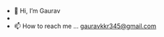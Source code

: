 - 👋 Hi, I’m Gaurav
- <br>
- 📫 How to reach me ... gauravkkr345@gmail.com 

<!---
AlphaGaurav13/AlphaGaurav13 is a ✨ special ✨ repository because its `README.md` (this file) appears on your GitHub profile.
You can click the Preview link to take a look at your changes.
--->
